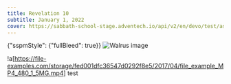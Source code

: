 ```yaml
---
title: Revelation 10
subtitle: January 1, 2022
cover: https://sabbath-school-stage.adventech.io/api/v2/en/devo/test/assets/lighthouse.png
---
```


{"sspmStyle": {"fullBleed": true}}
![Walrus image](https://sabbath-school-stage.adventech.io/api/v2/en/devo/test/assets/walrus.png)

!a[https://file-examples.com/storage/fed001dfc36547d0292f8e5/2017/04/file_example_MP4_480_1_5MG.mp4] test
